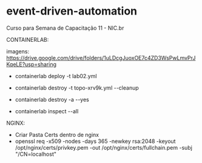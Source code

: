 # event-driven-automation
Curso para Semana de Capacitação 11 - NIC.br

CONTAINERLAB:

imagens: https://drive.google.com/drive/folders/1uLDcgJuoxOE7c4ZD3WsPwLmvPrJKqeLE?usp=sharing

- containerlab deploy -t lab02.yml

- containerlab destroy -t topo-xrv9k.yml --cleanup

- containerlab destroy -a --yes

- containerlab inspect --all

NGINX:

- Criar Pasta Certs dentro de nginx
- openssl req -x509 -nodes -days 365 -newkey rsa:2048 -keyout /opt/nginx/certs/privkey.pem -out /opt/nginx/certs/fullchain.pem -subj "/CN=localhost"
  
